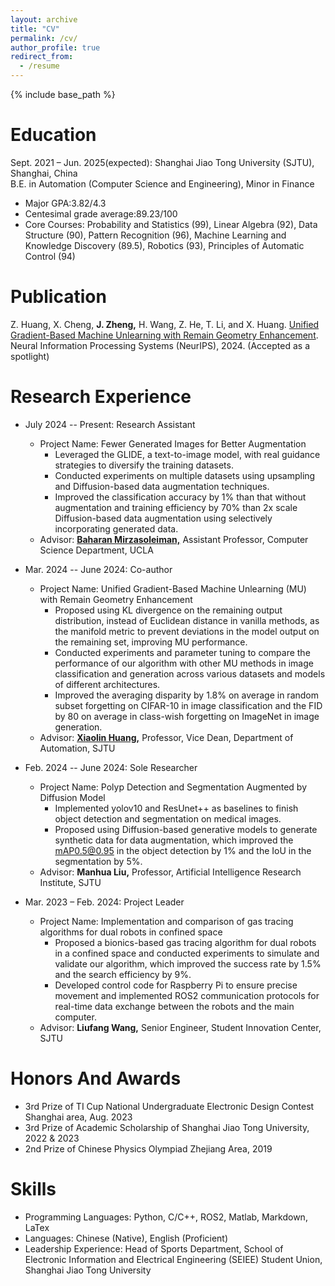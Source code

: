 ```yaml
---
layout: archive
title: "CV"
permalink: /cv/
author_profile: true
redirect_from:
  - /resume
---
```


{% include base_path %}

Education
======
Sept. 2021 – Jun. 2025(expected): Shanghai Jiao Tong University (SJTU), Shanghai, China              
B.E. in Automation (Computer Science and Engineering), Minor in Finance
* Major GPA:3.82/4.3
* Centesimal grade average:89.23/100
* Core Courses: Probability and Statistics (99), Linear Algebra (92), Data Structure (90), Pattern Recognition (96), Machine Learning and Knowledge Discovery (89.5), Robotics (93), Principles of Automatic Control (94)

Publication
======
Z. Huang, X. Cheng, **J. Zheng,** H. Wang, Z. He, T. Li, and X. Huang. [Unified Gradient-Based Machine Unlearning with Remain Geometry Enhancement](https://arxiv.org/abs/2409.19732). Neural Information Processing Systems (NeurIPS), 2024. (Accepted as a spotlight)

Research Experience
======
* July 2024 -- Present: Research Assistant
  * Project Name: Fewer Generated Images for Better Augmentation
    * Leveraged the GLIDE, a text-to-image model, with real guidance strategies to diversify the training datasets.
    * Conducted experiments on multiple datasets using upsampling and Diffusion-based data augmentation techniques.
    * Improved the classification accuracy by 1% than that without augmentation and training efficiency by 70% than 2x scale Diffusion-based data augmentation using selectively incorporating generated data.
  * Advisor: [**Baharan Mirzasoleiman,**](https://baharanm.github.io/) Assistant Professor, Computer Science Department, UCLA
 
* Mar. 2024 -- June 2024: Co-author
  * Project Name: Unified Gradient-Based Machine Unlearning (MU) with Remain Geometry Enhancement
    * Proposed using KL divergence on the remaining output distribution, instead of Euclidean distance in vanilla methods, as the manifold metric to prevent deviations in the model output on the remaining set, improving MU performance.
    * Conducted experiments and parameter tuning to compare the performance of our algorithm with other MU methods in image classification and generation across various datasets and models of different architectures.
    * Improved the averaging disparity by 1.8% on average in random subset forgetting on CIFAR-10 in image classification and the FID by 80 on average in class-wish forgetting on ImageNet in image generation.
  * Advisor: [**Xiaolin Huang,**](http://www.pami.sjtu.edu.cn/xiaolin) Professor, Vice Dean, Department of Automation, SJTU
    
* Feb. 2024 -- June 2024: Sole Researcher
  * Project Name: Polyp Detection and Segmentation Augmented by Diffusion Model
    * Implemented yolov10 and ResUnet++ as baselines to finish object detection and segmentation on medical images.
    * Proposed using Diffusion-based generative models to generate synthetic data for data augmentation, which improved the mAP0.5@0.95 in the object detection by 1% and the IoU in the segmentation by 5%.
  * Advisor: **Manhua Liu,** Professor, Artificial Intelligence Research Institute, SJTU

* Mar. 2023 – Feb. 2024: Project Leader
  * Project Name: Implementation and comparison of gas tracing algorithms for dual robots in confined space
    * Proposed a bionics-based gas tracing algorithm for dual robots in a confined space and conducted experiments to simulate and validate our algorithm, which improved the success rate by 1.5% and the search efficiency by 9%. 
    * Developed control code for Raspberry Pi to ensure precise movement and implemented ROS2 communication protocols for real-time data exchange between the robots and the main computer.
  * Advisor: **Liufang Wang,** Senior Engineer, Student Innovation Center, SJTU

Honors And Awards
======
* 3rd Prize of TI Cup National Undergraduate Electronic Design Contest Shanghai area, Aug. 2023
* 3rd Prize of Academic Scholarship of Shanghai Jiao Tong University, 2022 & 2023
* 2nd Prize of Chinese Physics Olympiad Zhejiang Area, 2019

Skills
======
* Programming Languages: Python, C/C++, ROS2, Matlab, Markdown, LaTex
* Languages: Chinese (Native), English (Proficient)
* Leadership Experience: Head of Sports Department, School of Electronic Information and Electrical Engineering (SEIEE) Student Union, Shanghai Jiao Tong University
  
